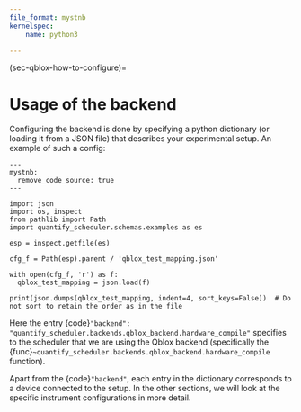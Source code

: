 ```yaml
---
file_format: mystnb
kernelspec:
    name: python3

---
```

(sec-qblox-how-to-configure)=

# Usage of the backend

Configuring the backend is done by specifying a python dictionary (or loading it from a JSON file)
that describes your experimental setup. An example of such a config:

```{code-cell} ipython3
---
mystnb:
  remove_code_source: true
---

import json
import os, inspect
from pathlib import Path
import quantify_scheduler.schemas.examples as es

esp = inspect.getfile(es)

cfg_f = Path(esp).parent / 'qblox_test_mapping.json'

with open(cfg_f, 'r') as f:
  qblox_test_mapping = json.load(f)

print(json.dumps(qblox_test_mapping, indent=4, sort_keys=False))  # Do not sort to retain the order as in the file
```

Here the entry {code}`"backend": "quantify_scheduler.backends.qblox_backend.hardware_compile"` specifies to the scheduler
that we are using the Qblox backend (specifically the {func}`~quantify_scheduler.backends.qblox_backend.hardware_compile` function).

Apart from the {code}`"backend"`, each entry in the dictionary corresponds to a device connected to the setup. In the other sections, we will look at the specific instrument configurations in more detail.
